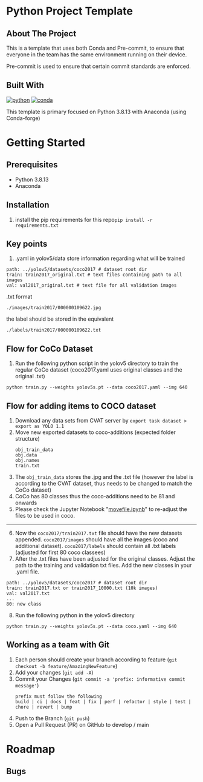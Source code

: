 # Python Project Template

## About The Project

This is a template that uses both Conda and Pre-commit, to ensure that everyone in the team has the same environment running on their device.

Pre-commit is used to ensure that certain commit standards are enforced.

## Built With

[![python][python3.8.13-shield]][python3.8.13-url]
[![conda][conda-forge-shield]][conda-forge-url]

This template is primary focused on Python 3.8.13 with Anaconda (using Conda-forge)

# Getting Started

## Prerequisites

- Python 3.8.13
- Anaconda

## Installation
1. install the pip requirements for this repo```pip install -r requirements.txt```
## Key points
1. .yaml in yolov5/data store information regarding what will be trained

```
path: ../yolov5/datasets/coco2017 # dataset root dir
train: train2017_original.txt # text files containing path to all images
val: val2017_original.txt # text file for all validation images
```

.txt format 
```
./images/train2017/000000109622.jpg
```
the label should be stored in the equivalent
```
./labels/train2017/000000109622.txt
```

## Flow for CoCo Dataset
1. Run the following python script in the yolov5 directory to train the regular CoCo dataset (coco2017.yaml uses original classes and the original .txt)
``` 
python train.py --weights yolov5s.pt --data coco2017.yaml --img 640
```


## Flow for adding items to COCO dataset
1. Download any data sets from CVAT server by `export task dataset > export as YOLO 1.1` 
2. Move new exported datasets to coco-additions (expected folder structure)
   ```
   obj_train_data
   obj.data
   obj.names
   train.txt
   ```
3. The `obj_train_data` stores the .jpg and the .txt file (however the label is according to the CVAT dataset, thus needs to be changed to match the CoCo dataset)
4. CoCo has 80 classes thus the coco-additions need to be 81 and onwards
5. Please check the Jupyter Notebook "[movefile.ipynb](yolov5\movefile.ipynb)" to re-adjust the files to be used in coco.
---
6. Now the `coco2017/train2017.txt` file should have the new datasets appended. `coco2017/images` should have all the images (coco and additional dataset). `coco2017/labels` should contain all .txt labels (adjusted for first 80 coco classees)
7. After the .txt files have been adjusted for the original classes. Adjust the path to the training and validation txt files. Add the new classes in your .yaml file. 
```
path: ../yolov5/datasets/coco2017 # dataset root dir
train: train2017.txt or train2017_10000.txt (10k images) 
val: val2017.txt 
...
80: new class
```
8. Run the following python in the yolov5 directory
``` 
python train.py --weights yolov5s.pt --data coco.yaml --img 640
```
## Working as a team with Git

1. Each person should create your branch according to feature (`git checkout -b feature/AmazingNewFeature`)
2. Add your changes (`git add -A`)
3. Commit your Changes (`git commit -a 'prefix: informative commit message'`)
   ```
   prefix must follow the following
   build | ci | docs | feat | fix | perf | refactor | style | test | chore | revert | bump
   ```
4. Push to the Branch (`git push`)
5. Open a Pull Request (PR) on GitHub to develop / main

# Roadmap

## Bugs



[python3.8.13-shield]: https://img.shields.io/badge/Python-3.8.13-brightgreen
[python3.8.13-url]: https://www.python.org/downloads/release/python-3813/
[conda-forge-shield]: https://img.shields.io/conda/dn/conda-forge/python?label=Anaconda
[conda-forge-url]: https://www.anaconda.com/products/distribution
